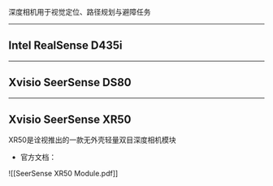 深度相机用于视觉定位、路径规划与避障任务

---
## Intel RealSense D435i


---
## Xvisio SeerSense DS80


---
## Xvisio SeerSense XR50

XR50是诠视推出的一款无外壳轻量双目深度相机模块

+ 官方文档：

![[SeerSense XR50 Module.pdf]]